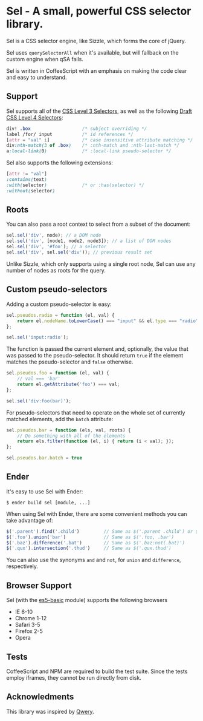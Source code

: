 Sel - A small, powerful CSS selector library.
===
Sel is a CSS selector engine, like Sizzle, which forms the core of jQuery.

Sel uses `querySelectorAll` when it's available, but will fallback on the custom engine when qSA fails.

Sel is written in CoffeeScript with an emphasis on making the code clear and easy to understand.

Support
-------
Sel supports all of the [CSS Level 3 Selectors](http://www.w3.org/TR/css3-selectors/#selectors), as well as the following
[Draft CSS Level 4 Selectors](http://dev.w3.org/csswg/selectors4/#overview):

``` css
div! .box                   /* subject overriding */ 
label /for/ input           /* id references */
[attr = "val" i]            /* case insensitive attribute matching */
div:nth-match(3 of .box)    /* :nth-match and :nth-last-match */
a:local-link(0)             /* :local-link pseudo-selector */
```

Sel also supports the following extensions:

``` css
[attr != "val"]
:contains(text)
:with(selector)             /* or :has(selector) */
:without(selector)
```

Roots
-----
You can also pass a root context to select from a subset of the document:

``` js
sel.sel('div', node); // a DOM node
sel.sel('div', [node1, node2, node3]); // a list of DOM nodes
sel.sel('div', '#foo'); // a selector
sel.sel('div', sel.sel('div')); // previous result set
```

Unlike Sizzle, which only supports using a single root node, Sel can use any number of nodes as roots for the query.

Custom pseudo-selectors
-------------------

Adding a custom pseudo-selector is easy:

``` js
sel.pseudos.radio = function (el, val) {
    return el.nodeName.toLowerCase() === "input" && el.type === "radio";
};

sel.sel('input:radio');
```

The function is passed the current element and, optionally, the value that was passed to the pseudo-selector. It
should return `true` if the element matches the pseudo-selector and `false` otherwise.

``` js
sel.pseudos.foo = function (el, val) {
    // val === 'bar'
    return el.getAttribute('foo') === val;
};

sel.sel('div:foo(bar)');
```

For pseudo-selectors that need to operate on the whole set of currently matched elements, add the `batch` attribute:

``` js
sel.pseudos.bar = function (els, val, roots) {
    // Do something with all of the elements
    return els.filter(function (el, i) { return (i < val); });
};

sel.pseudos.bar.batch = true
```

Ender
-----
It's easy to use Sel with Ender:

    $ ender build sel [module, ...]
    
When using Sel with Ender, there are some convenient methods you can take advantage of:

``` js
$('.parent').find('.child')         // Same as $('.parent .child') or $('.child', '.parent')
$('.foo').union('bar')              // Same as $('.foo, .bar')
$('.baz').difference('.bat')        // Same as $('.baz:not(.bat)')
$('.qux').intersection('.thud')     // Same as $('.qux.thud')
```

You can also use the synonyms `and` and `not`, for `union` and `difference`, respectively.

Browser Support
---------------
Sel (with the [es5-basic](https://github.com/amccollum/es5-basic) module) supports the following browsers

  - IE 6-10
  - Chrome 1-12
  - Safari 3-5
  - Firefox 2-5
  - Opera

Tests
-----
CoffeeScript and NPM are required to build the test suite. Since the tests employ iframes, they cannot be run directly from disk.

Acknowledments
-------
This library was inspired by [Qwery](https://github.com/ded/qwery).
